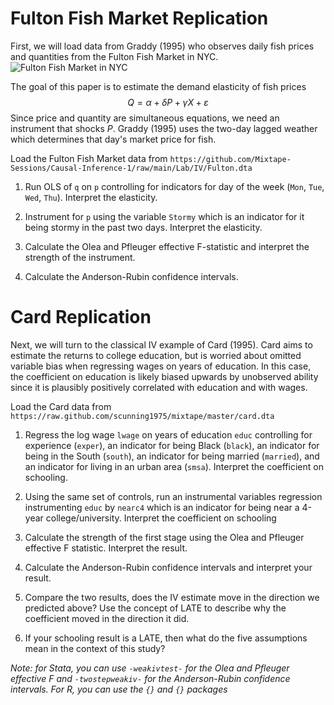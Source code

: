 # Fulton Fish Market Replication

First, we will load data from Graddy (1995) who observes daily fish prices and quantities from the Fulton Fish Market in NYC.
![Fulton Fish Market in NYC](https://upload.wikimedia.org/wikipedia/commons/9/97/Fultonfishmarket.jpg)

The goal of this paper is to estimate the demand elasticity of fish prices
$$
Q = \alpha + \delta P + \gamma X + \varepsilon
$$
Since price and quantity are simultaneous equations, we need an instrument that shocks $P$. Graddy (1995) uses the two-day lagged weather which determines that day's market price for fish.

Load the Fulton Fish Market data from `https://github.com/Mixtape-Sessions/Causal-Inference-1/raw/main/Lab/IV/Fulton.dta`


1. Run OLS of `q` on `p` controlling for indicators for day of the week (`Mon`, `Tue`, `Wed`, `Thu`).  Interpret the elasticity.  

2. Instrument for `p` using the variable `Stormy` which is an indicator for it being stormy in the past two days.  Interpret the elasticity. 

3. Calculate the Olea and Pfleuger effective F-statistic and interpret the strength of the instrument.

4. Calculate the Anderson-Rubin confidence intervals. 


# Card Replication

Next, we will turn to the classical IV example of Card (1995). Card aims to estimate the returns to college education, but is worried about omitted variable bias when regressing wages on years of education. In this case, the coefficient on education is likely biased upwards by unobserved ability since it is plausibly positively correlated with education and with wages. 

Load the Card data from `https://raw.github.com/scunning1975/mixtape/master/card.dta`

1. Regress the log wage `lwage` on years of education `educ` controlling for experience (`exper`), an indicator for being Black (`black`), an indicator for being in the South (`south`), an indicator for being married (`married`), and an indicator for living in an urban area (`smsa`).  Interpret the coefficient on schooling. 

2. Using the same set of controls, run an instrumental variables regression instrumenting `educ` by `nearc4` which is an indicator for being near a 4-year college/university.  Interpret the coefficient on schooling

3.  Calculate the strength of the first stage using the Olea and Pfleuger effective F statistic. Interpret the result.

4. Calculate the Anderson-Rubin confidence intervals and interpret your result.

5. Compare the two results, does the IV estimate move in the direction we predicted above? Use the concept of LATE to describe why the coefficient moved in the direction it did.  

6. If your schooling result is a LATE, then what do the five assumptions mean in the context of this study?  


*Note: for Stata, you can use `-weakivtest-` for the Olea and Pfleuger effective F and `-twostepweakiv-` for the Anderson-Rubin confidence intervals. For R, you can use the `{}` and `{}` packages*



